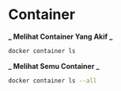 # Container

**_ Melihat Container Yang Akif _**

```bash
docker container ls
```

**_ Melihat Semu Container _**

```bash
docker container ls --all
```
